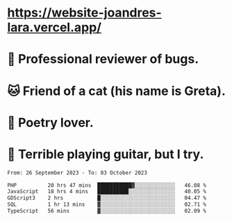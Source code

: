 # https://website-joandres-lara.vercel.app/
# 🐛 Professional reviewer of bugs.
# 🐱 Friend of a cat (his name is Greta).
# 📜 Poetry lover.
# 🎸 Terrible playing guitar, but I try.

<!--START_SECTION:waka-->

```txt
From: 26 September 2023 - To: 03 October 2023

PHP          20 hrs 47 mins  ███████████▓░░░░░░░░░░░░░   46.08 %
JavaScript   18 hrs 4 mins   ██████████░░░░░░░░░░░░░░░   40.05 %
GDScript3    2 hrs           █░░░░░░░░░░░░░░░░░░░░░░░░   04.47 %
SQL          1 hr 13 mins    ▓░░░░░░░░░░░░░░░░░░░░░░░░   02.71 %
TypeScript   56 mins         ▓░░░░░░░░░░░░░░░░░░░░░░░░   02.09 %
```

<!--END_SECTION:waka-->
